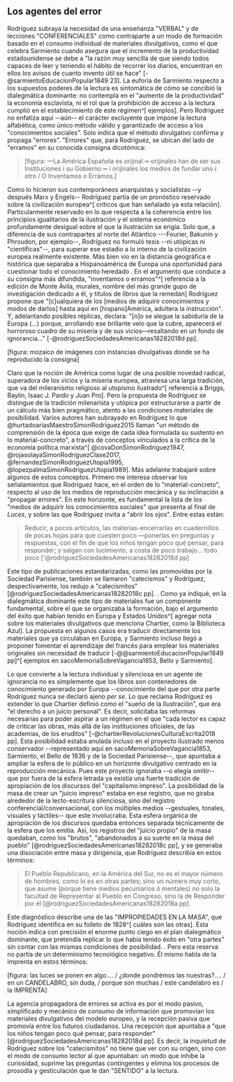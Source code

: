 ## Los agentes del error

Rodríguez subraya la necesidad de una enseñanza "VERBAL" y de lecciones "CONFERENCIALES" como contraparte a un modo de formación basado en el consumo individual de materiales divulgativos, como el que celebra Sarmiento cuando asegura que el incremento de la productividad estadounidense se debe a "la razón muy sencilla de que siendo todos capaces de leer y teniendo el hábito de recorrer los diarios, encuentran en ellos los avisos de cuanto invento útil se hace" [-@sarmientoEducacionPopular1849 23]. La euforia de Sarmiento respecto a los supuestos poderes de la lectura es sintomática de cómo se concibió la dialegmática dominante: no contempla en el "aumento de la productividad" la economía esclavista, ni el rol que la prohibición de acceso a la lectura cumplió en el establecimiento de este régimen^[ ejemplos]. Pero Rodríguez no enfatiza aquí --aún-- el carácter excluyente que impone la lectura alfabética, como único método válido y garantizado de acceso a los "conocimientos sociales". Solo indica que el método divulgativo confirma y propaga "errores".  "Errores" que, para Rodríguez, se ubican del lado de "erramos" en su conocida consigna dicotómica: 

>[figura: —La América Española es orijinal ═ orijinales han de ser sus Instituciones i su Gobierno ═ i orijinales los medios de fundar uno i otro / O Inventamos o Erramos.]

Como lo hicieron sus contemporáneos anarquistas y socialistas --y después Marx y Engels-- Rodríguez partía de un pronóstico reservado sobre la civilización europea^[ críticos que han señalado ya esta relación]. Particularmente reservado en lo que respecta a la coherencia entre los principios igualitarios de la ilustración y el sistema económico profundamente desigual sobre el que la ilustración se erigía. Solo que, a diferencia de sus contrapartes al norte del Atlántico ---Fourier, Bakunin y Phroudon, por  ejemplo--, Rodríguez no formuló tesis --ni utópicas ni "científicas"--, para superar ese estadio a lo interno de la civilización europea realmente existente. Más bien vio en la distancia geográfica e histórica que separaba a Hispanoamérica de Europa una oportunidad para cuestionar todo el conocimiento heredado <!--agregar referencia al mundonovismo de Briggs -->. En el argumento que conduce a su consigna más difundida, "inventamos o erramos"^[ referencia a la edición de Monte Ávila, murales, nombre del más grande gupo de investigación dedicado a él, y títulos de libros que la remedan]  Rodríguez propone que "[c]ualquiera de los [medios de adquirir conocimientos y modos de darlos] hasta aquí en [hispano]América, adultera la instrucción". Y, adelantando posibles réplicas, declara: "[n]o se alegue la sabiduría de la Europa (...) porque, arrollando ese brillante velo que la cubre, aparecerá el horroroso cuadro de su miseria y de sus vicios—resaltando en un fondo de ignorancia..." [-@rodriguezSociedadesAmericanas18282018d pp]. 

[figura: mozaico de imágenes con instancias divulgativas donde se ha reproducido la consigna]

Claro que la noción de América como lugar de una posible novedad radical, superadora de los vicios y la miseria europea, atraviesa una larga tradición, que va del mileranismo religioso al utopismo ilustrado^[ referencia a Briggs, Baylin, Isaac J. Pardo y Juan Pro]. Pero la propuesta de Rodríguez se distingue de la tradición milenarista y utópica por estructurarse a partir de un cálculo más bien pragmático, atento a las condiciones materiales de posibilidad. Varios autores han subrayado en Rodríguez lo que @hurtadoariasMaestroSimonRodriguez2015 llaman "un método de comprensión de la época que exige de cada idea formulada su sustento en lo material-concreto", a través de conceptos vinculados a la crítica de la economía política marxista^[ @covaDonSimonRodriguez1947, @rojasolayaSimonRodriguezClase2017, @fernandezSimonRodriguezUtopia1995, @lopezpalmaSimonRodriguezUtopia1989]. Más adelante trabajaré sobre algunos de estos conceptos. Primero me interesa observar los señalamientos que Rodríguez hace, en el orden de lo "material-concreto", respecto al uso de los medios de reproducción mecánica y su inclinación a "propagar errores". En este horizonte, es fundamental la lista de los "medios de adquirir los conocimientos sociales" que presenta al final de *Luces*, y sobre las que Rodríguez invita a "abrir los ojos". Entre estas están:

>Reducir, a pocos artículos, las materias-encerrarlas en cuadernillos de pocas hojas para que cuesten poco —ponerlas en preguntas y respuestas, con el fin de que los niños tengan poco qué pensar, para responder; y salgan con lucimiento, a costa de poco trabajo… todo poco ['@rodriguezSociedadesAmericanas18282018d pp]

Este tipo de publicaciones estandarizadas, como las promovidas por la Sociedad Parisiense, también se llamaron "catecismos" <!--¿por qué y por quién?--> y Rodríguez, despectivamente, los redujo a "catecismitos" [@rodriguezSociedadesAmericanas18282018c pp]. <!--Detalles sobre la biblioteca azul y problema de la historización de la lectura-->. Como ya indiqué, en la dialegmática dominante este tipo de materiales fue un componente fundamental, sobre el que se organizaba la formación, bajo el argumento del éxito que habían tenido en Europa y Estados Unidos^[ agregar nota sobre los materiales divulgativos que menciona Chartier, como la Biblioteca Azul]. La propuesta en algunos casos era traducir directamente los materiales que ya circulaban en Europa, y Sarmiento incluso llegó a proponer fomentar el aprendizaje del francés para emplear los materiales originales sin necesidad de traducir [-@@sarmientoEducacionPopular1849 pp]^[ ejemplos en sacoMemoriaSobreVagancia1853, Bello y Sarmiento]. 

Lo que convierte a la lectura individual y silenciosa en un agente de ignorancia no es simplemente que los libros son contenedores de conocimiento generado por Europa --conocimiento del que por otra parte Rodríguez nunca se declaró ajeno *per se*. Lo que reclama Rodríguez es extender lo que Chartier definió como el "sueño de la Ilustración", que era "el derecho a un juicio personal". Es decir, solicitaba las reformas necesarias para poder aspirar a un régimen en el que "cada lector es capaz de criticar las obras, más allá de las instituciones oficiales, de las academias, de los eruditos" [-@chartierRevolucionesCulturaEscrita2018 pp]. Esta posibilidad estaba anulada incluso en el proyecto ilustrado menos conservador --representado aquí en sacoMemoriaSobreVagancia1853, Sarmiento, el Bello de 1836 y de la Sociedad Parisiense--, que apuntaba a ampliar la esfera de lo público en un horizonte divulgativo centrado en la reproducción mecánica. Pues este proyecto ignoraba --o elegía omitir-- que por fuera de la esfera letrada ya existía una fuerte tradición de apropiación de los discursos del "capitalismo impreso". La posibilidad de la masa de crear un "juicio impreso" estaba en ese registro, que no giraba alrededor de la lecto-escritura silenciosa, sino del registro conferencial/conversacional, con los múltiples medios --gestuales, tonales, visuales y táctiles-- que este involucraba. Esta esfera orgánica de apropiación de los discursos quedaba entonces separada técnicamente de la esfera que los emitía. Así, los registros del "juicio propio" de la masa quedaban, como los "brutos", "abandonados a su suerte en la masa del pueblo" [@rodriguezSociedadesAmericanas18282018c pp], y se generaba una disociación entre masa y dirigencia, que Rodríguez describía en estos términos:
 
 >El Pueblo Republicano, en la América del Sur, no es el mayor número de hombres, como lo es en otras partes; sino un número muy corto, que asume (porque tiene medios pecuniarios ó mentales) no solo la facultad de Representar al Pueblo en Congreso, sino la de Responder por él [@rodriguezSociedadesAmericanas18282018a pp].

Este diagnóstico describe una de las "IMPROPIEDADES EN LA MASA", que Rodríguez identifica en su folleto de 1828^[ cuáles son las otras]. Esta noción indica con precisión el enorme punto ciego en el plan dialegmático dominante, que pretendía replicar lo que había tenido éxito en "otra partes" sin contar con las mismas condiciones de posibilidad. <!--Breve historización con Chartier-->. Pero esta reserva no partía de un determinismo tecnológico negativo. Él mismo habla de la imprenta en estos términos: 

[figura: las luces se ponen en algo….  / ¿donde pondrémos las nuestras?.... / en un CANDELABRO, sin duda, / porque son muchas / este candelabro es / la IMPRENTA]

La agencia propagadora de errores se activa es por el modo pasivo, simplificado y mecánico de consumo de información que promovían los materiales divulgativos del modelo europeo, y la recepción pasiva que promovía entre los futuros ciudadanos. Una recepción que apuntaba a "que los niños tengan poco qué pensar, para responder" [@rodriguezSociedadesAmericanas18282018d pp]. Es decir, la inquietud de Rodríguez sobre los "catecismitos" no tiene que ver con su origen, sino con el modo de consumo lector al que apuntaban: un modo que inhibe la curiosidad, suprime las preguntas contingentes y elimina los procesos de prosodia y gesticulación que le dan "SENTIDO" a la lectura. 